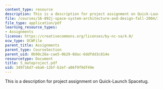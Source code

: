 ```yaml
---
content_type: resource
description: This is a description for project assignment on Quick-Launch Spacetug.
file: /courses/16-892j-space-system-architecture-and-design-fall-2004/3d9716d7eba612bfb2efa06f9f9df49e_5_mateproject.pdf
file_type: application/pdf
learning_resource_types:
- Assignments
license: https://creativecommons.org/licenses/by-nc-sa/4.0/
ocw_type: OCWFile
parent_title: Assignments
parent_type: CourseSection
parent_uid: 0b98c26a-cae5-0b29-0dac-6ddfdd3c814e
resourcetype: Document
title: 5_mateproject.pdf
uid: 3d9716d7-eba6-12bf-b2ef-a06f9f9df49e
---
```

This is a description for project assignment on Quick-Launch Spacetug.